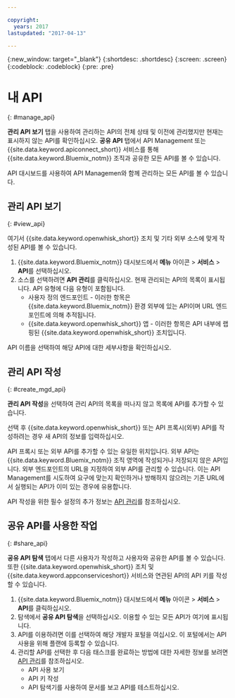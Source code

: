 ```yaml
---

copyright:
  years: 2017
lastupdated: "2017-04-13"

---
```



{:new_window: target="_blank"}
{:shortdesc: .shortdesc}
{:screen: .screen}
{:codeblock: .codeblock}
{:pre: .pre}

# 내 API
{: #manage_api}

**관리 API 보기** 탭을 사용하여 관리하는 API의 전체 상태 및 이전에 관리했지만 현재는 표시하지 않는 API를 확인하십시오. **공유 API** 탭에서 API Management 또는 {{site.data.keyword.apiconnect_short}} 서비스를 통해 {{site.data.keyword.Bluemix_notm}} 조직과 공유한 모든 API를 볼 수 있습니다.

API 대시보드를 사용하여 API Managemen와 함께 관리하는 모든 API를 볼 수 있습니다. 

## 관리 API 보기
{: #view_api}

여기서 {{site.data.keyword.openwhisk_short}} 조치 및 기타 외부 소스에 맞게 작성된 API를 볼 수 있습니다.

1. {{site.data.keyword.Bluemix_notm}} 대시보드에서 **메뉴** 아이콘 > **서비스** > **API**를 선택하십시오.
2. 소스를 선택하려면 **API 관리**를 클릭하십시오. 현재 관리되는 API의 목록이 표시됩니다. API 유형에 다음 유형이 포함됩니다.
    * 사용자 정의 엔드포인트 - 이러한 항목은 {{site.data.keyword.Bluemix_notm}} 환경 외부에 있는 API이며 URL 엔드포인트에 의해 추적됩니다. 
    * {{site.data.keyword.openwhisk_short}} 앱 - 이러한 항목은 API 내부에 랩핑된 {{site.data.keyword.openwhisk_short}} 조치입니다.

API 이름을 선택하여 해당 API에 대한 세부사항을 확인하십시오.

## 관리 API 작성
{: #create_mgd_api}

**관리 API 작성**을 선택하여 관리 API의 목록을 떠나지 않고 목록에 API를 추가할 수 있습니다.

선택 후 {{site.data.keyword.openwhisk_short}} 또는 API 프록시(외부) API를 작성하려는 경우 새 API의 정보를 입력하십시오.  

API 프록시 또는 외부 API를 추가할 수 있는 유일한 위치입니다. 외부 API는 {{site.data.keyword.Bluemix_notm}} 조직 영역에 작성되거나 저장되지 않은 API입니다. 외부 엔드포인트의 URL을 지정하여 외부 API를 관리할 수 있습니다. 이는 API Management를 시도하여 요구에 맞는지 확인하거나 방해하지 않으려는 기존 URL에서 실행되는 API가 이미 있는 경우에 유용합니다. 

API 작성을 위한 필수 설정의 추가 정보는 [API 관리](manage_apis.html)를 참조하십시오.

## 공유 API를 사용한 작업
{: #share_api}

**공유 API 탐색** 탭에서 다른 사용자가 작성하고 사용자와 공유한 API를 볼 수 있습니다. 또한 {{site.data.keyword.openwhisk_short}} 조치 및 {{site.data.keyword.appconserviceshort}} 서비스와 연관된 API의 API 키를 작성할 수 있습니다.

1. {{site.data.keyword.Bluemix_notm}} 대시보드에서 **메뉴** 아이콘 > **서비스** > **API**를 클릭하십시오.
2. 탐색에서 **공유 API 탐색**을 선택하십시오. 이용할 수 있는 모든 API가 여기에 표시됩니다.
3. API를 이용하려면 이를 선택하여 해당 개발자 포털을 여십시오. 이 포털에서는 API 사용을 위해 플랜에 등록할 수 있습니다. 
4. 관리할 API를 선택한 후 다음 태스크를 완료하는 방법에 대한 자세한 정보를 보려면 [API 관리](manage_apis.html)를 참조하십시오. 
    * API 사용 보기
    * API 키 작성
    * API 탐색기를 사용하여 문서를 보고 API를 테스트하십시오.
